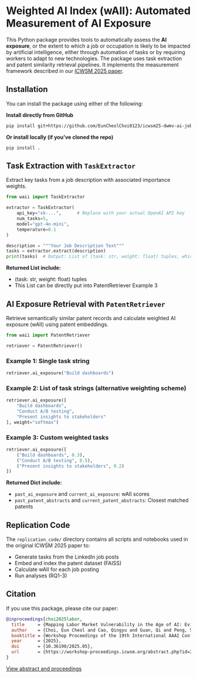 # Weighted AI Index (wAII): Automated Measurement of AI Exposure

This Python package provides tools to automatically assess the **AI exposure**, or the extent to which a job or occupation is likely to be impacted by artificial intelligence, either through automation of tasks or by requiring workers to adapt to new technologies. The package uses task extraction and patent similarity retrieval pipelines. It implements the measurement framework described in our [ICWSM 2025 paper](https://workshop-proceedings.icwsm.org/abstract.php?id=2025_05).

## Installation

You can install the package using either of the following:

**Install directly from GitHub**
```bash
pip install git+https://github.com/EunCheolChoi0123/icwsm25-dwmv-ai-jobs.git
```
**Or install locally (if you've cloned the repo)**
```
pip install .
```

## Task Extraction with `TaskExtractor`

Extract key tasks from a job description with associated importance weights.

```python
from waii import TaskExtractor

extractor = TaskExtractor(
    api_key="sk-...",      # Replace with your actual OpenAI API key
    num_tasks=5,           
    model="gpt-4o-mini",   
    temperature=0.1        
)

description = """Your Job Description Text"""
tasks = extractor.extract(description)
print(tasks)  # Output: List of (task: str, weight: float) tuples, which can be directly put into PatentRetriever Example 3.
```
**Returned List include:**
- (task: str, weight: float) tuples
- This List can be directly put into PatentRetriever Example 3

## AI Exposure Retrieval with `PatentRetriever`

Retrieve semantically similar patent records and calculate weighted AI exposure (wAII) using patent embeddings.

```python
from waii import PatentRetriever

retriever = PatentRetriever()
```

### Example 1: Single task string

```python
retriever.ai_exposure("Build dashboards")
```

### Example 2: List of task strings (alternative weighting scheme)

```python
retriever.ai_exposure([
    "Build dashboards", 
    "Conduct A/B testing", 
    "Present insights to stakeholders"
], weight="softmax")
```

### Example 3: Custom weighted tasks

```python
retriever.ai_exposure([
    ("Build dashboards", 0.3), 
    ("Conduct A/B testing", 0.5), 
    ("Present insights to stakeholders", 0.2)
])
```

**Returned Dict include:**
- `past_ai_exposure` and `current_ai_exposure`: wAII scores
- `past_patent_abstracts` and `current_patent_abstracts`: Closest matched patents

## Replication Code

The `replication_code/` directory contains all scripts and notebooks used in the original ICWSM 2025 paper to:
- Generate tasks from the LinkedIn job posts
- Embed and index the patent dataset (FAISS)
- Calculate wAII for each job posting
- Run analyses (RQ1-3)

## Citation

If you use this package, please cite our paper:
```bibtex  
@inproceedings{choi2025labor,
  title     = {Mapping Labor Market Vulnerability in the Age of AI: Evidence from Job Postings and Patent Data},
  author    = {Choi, Eun Cheol and Cao, Qingyu and Guan, Qi and Peng, Shengzhu and Chen, Po‑Yuan and Luceri, Luca},
  booktitle = {Workshop Proceedings of the 19th International AAAI Conference on Web and Social Media},
  year      = {2025},
  doi       = {10.36190/2025.05},
  url       = {https://workshop-proceedings.icwsm.org/abstract.php?id=2025_05}
}
```
[View abstract and proceedings](https://workshop-proceedings.icwsm.org/abstract.php?id=2025_05)
